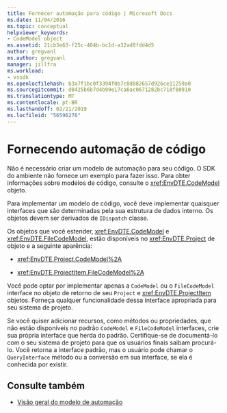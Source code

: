 ```yaml
---
title: Fornecer automação para código | Microsoft Docs
ms.date: 11/04/2016
ms.topic: conceptual
helpviewer_keywords:
- CodeModel object
ms.assetid: 21cb3e63-f25c-404b-bc1d-a32ad0fdd4d5
author: gregvanl
ms.author: gregvanl
manager: jillfra
ms.workload:
- vssdk
ms.openlocfilehash: b3a7f1bc0f3394f0b7c0d882657d926ce11259a0
ms.sourcegitcommit: d0425b6b7d4b99e17ca6ac0671282bc718f80910
ms.translationtype: MT
ms.contentlocale: pt-BR
ms.lasthandoff: 02/21/2019
ms.locfileid: "56596276"
---
```

# <a name="providing-automation-for-code"></a>Fornecendo automação de código
Não é necessário criar um modelo de automação para seu código. O SDK do ambiente não fornece um exemplo para fazer isso. Para obter informações sobre modelos de código, consulte o <xref:EnvDTE.CodeModel> objeto.

 Para implementar um modelo de código, você deve implementar quaisquer interfaces que são determinadas pela sua estrutura de dados interno. Os objetos devem ser derivados de `IDispatch` classe.

 Os objetos que você estender, <xref:EnvDTE.CodeModel> e <xref:EnvDTE.FileCodeModel>, estão disponíveis no <xref:EnvDTE.Project> de objeto e a seguinte aparência:

- <xref:EnvDTE.Project.CodeModel%2A>

- <xref:EnvDTE.ProjectItem.FileCodeModel%2A>

 Você pode optar por implementar apenas a `CodeModel` ou o `FileCodeModel` interface no objeto de retorno de seu `Project` e <xref:EnvDTE.ProjectItem> objetos. Forneça qualquer funcionalidade dessa interface apropriada para seu sistema de projeto.

 Se você quiser adicionar recursos, como métodos ou propriedades, que não estão disponíveis no padrão `CodeModel` e `FileCodeModel` interfaces, crie sua própria interface que herda do padrão. Certifique-se de documentá-lo com o seu sistema de projeto para que os usuários finais saibam procurá-lo. Você retorna a interface padrão, mas o usuário pode chamar o `QueryInterface` método ou a conversão em sua interface, se ela é conhecida por existir.

## <a name="see-also"></a>Consulte também
- [Visão geral do modelo de automação](../../extensibility/internals/automation-model-overview.md)